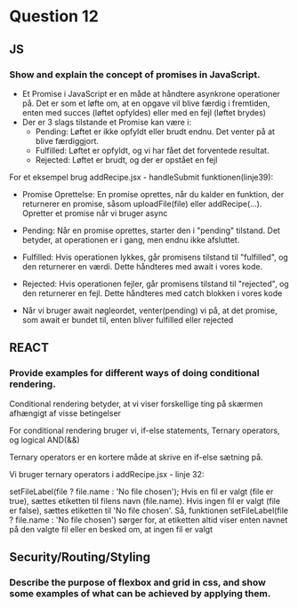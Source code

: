 # Question 12

## JS

### Show and explain the concept of promises in JavaScript.

* Et Promise i JavaScript er en måde at håndtere asynkrone operationer på. Det er som et løfte om, at en opgave vil blive færdig i fremtiden, enten med succes (løftet opfyldes) eller med en fejl (løftet brydes)
* Der er 3 slags tilstande et Promise kan være i:
  * Pending: Løftet er ikke opfyldt eller brudt endnu. Det venter på at blive færdiggjort.
  * Fulfilled: Løftet er opfyldt, og vi har fået det forventede resultat.
  * Rejected: Løftet er brudt, og der er opstået en fejl

For et eksempel brug addRecipe.jsx - handleSubmit funktionen(linje39):
* Promise Oprettelse: En promise oprettes, når du kalder en funktion, der returnerer en promise, såsom uploadFile(file) eller addRecipe(...). Opretter et promise når vi bruger async 
* Pending: Når en promise oprettes, starter den i "pending" tilstand. Det betyder, at operationen er i gang, men endnu ikke afsluttet. 
* Fulfilled: Hvis operationen lykkes, går promisens tilstand til "fulfilled", og den returnerer en værdi. Dette håndteres med await i vores kode.
* Rejected: Hvis operationen fejler, går promisens tilstand til "rejected", og den returnerer en fejl. Dette håndteres med catch blokken i vores kode

* Når vi bruger await nøgleordet, venter(pending) vi på, at det promise, som await er bundet til, enten bliver fulfilled eller rejected
    

## REACT

### Provide examples for different ways of doing conditional rendering.

Conditional rendering betyder, at vi viser forskellige ting på skærmen afhængigt af visse betingelser

For conditional rendering bruger vi, if-else statements, Ternary operators, og logical AND(&&)

Ternary operators er en kortere måde at skrive en if-else sætning på.

Vi bruger ternary operators i addRecipe.jsx - linje 32:

setFileLabel(file ? file.name : 'No file chosen');
Hvis en fil er valgt (file er true), sættes etiketten til filens navn (file.name).
Hvis ingen fil er valgt (file er false), sættes etiketten til 'No file chosen'.
Så, funktionen setFileLabel(file ? file.name : 'No file chosen') sørger for, at etiketten altid viser enten navnet på den valgte fil eller en besked om, at ingen fil er valgt

## Security/Routing/Styling

### Describe the purpose of flexbox and grid in css, and show some examples of what can be achieved by applying them.
